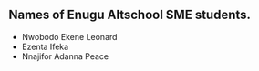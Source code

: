 ## Names of Enugu Altschool SME students.

- Nwobodo Ekene Leonard
- Ezenta Ifeka
- Nnajifor Adanna Peace
